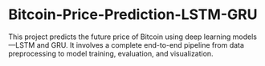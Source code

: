 # Bitcoin-Price-Prediction-LSTM-GRU
This project predicts the future price of Bitcoin using deep learning models—LSTM and GRU. It involves a complete end-to-end pipeline from data preprocessing to model training, evaluation, and visualization.
